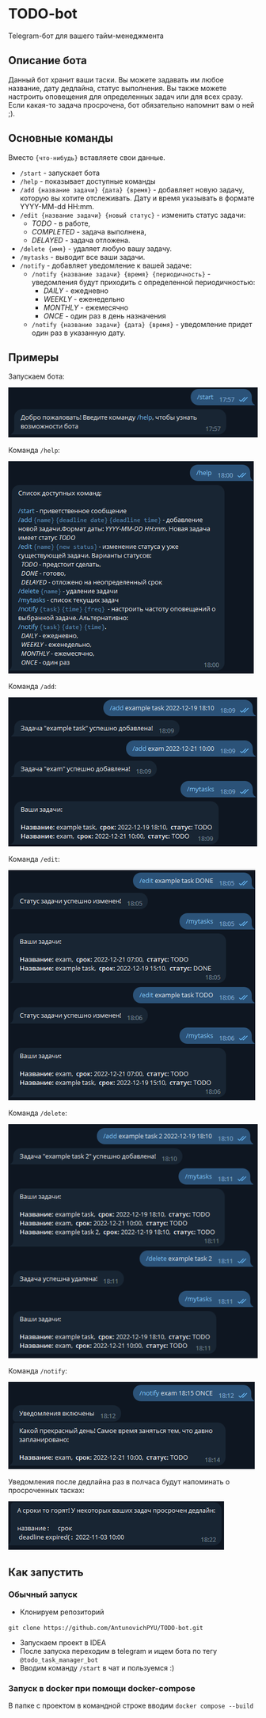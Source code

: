 # TODO-bot
Telegram-бот для вашего тайм-менеджмента 

## Описание бота

Данный бот хранит ваши таски. Вы можете задавать им любое название, дату дедлайна, статус выполнения. Вы также можете настроить оповещения для определенных задач или для всех сразу. Если какая-то задача просрочена, бот обязательно напомнит вам о ней ;).

## Основные команды

Вместо `{что-нибудь}` вставляете свои данные.

- `/start` - запускает бота
- `/help` - показывает доступные команды
- `/add {название задачи} {дата} {время}` - добавляет новую задачу, которую вы хотите отслеживать. Дату и время указывать в формате YYYY-MM-dd HH:mm.
- `/edit {название задачи} {новый статус}` - изменить статус задачи: 
  - _TODO_ - в работе, 
  - _COMPLETED_ - задача выполнена, 
  - _DELAYED_ - задача отложена.
- `/delete {имя}` - удаляет любую вашу задачу.
- `/mytasks` - выводит все ваши задачи.
- `/notify` - добавляет уведомление к вашей задаче: 
  - `/notify {название задачи} {время} {периодичность}` - уведомления будут приходить с определенной периодичностью:
    - _DAILY_ - ежедневно
    - _WEEKLY_ - еженедельно
    - _MONTHLY_ - ежемесячно
    - _ONCE_ - один раз в день назначения
  - `/notify {название задачи} {дата} {время}` - уведомление придет один раз в указанную дату.

## Примеры

Запускаем бота:

![Start bot](images/starting%20bot.png)

Команда `/help`:

![help](images/help.png)

Команда `/add`:

![add](images/add.png)

Команда `/edit`:

![edit](images/edit.png)

Команда `/delete`:

![delete](images/delete.png)

Команда `/notify`:

![notify](images/notify.png)

Уведомления после дедлайна раз в полчаса будут напоминать о просроченных тасках:

![deadline](images/deadline.png)

## Как запустить 

### Обычный запуск

- Клонируем репозиторий

`git clone https://github.com/AntunovichPYU/TODO-bot.git`

- Запускаем проект в IDEA
- После запуска переходим в telegram и ищем бота по тегу `@todo_task_manager_bot`
- Вводим команду `/start` в чат и пользуемся :)

### Запуск в docker при помощи docker-compose

В папке с проектом в командной строке вводим `docker compose --build`